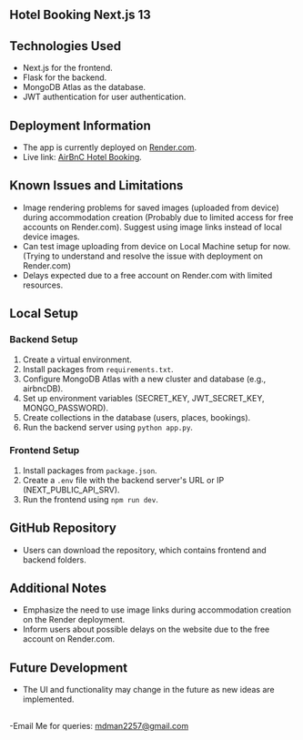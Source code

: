 ## Hotel Booking Next.js 13

## Technologies Used

- Next.js for the frontend.
- Flask for the backend.
- MongoDB Atlas as the database.
- JWT authentication for user authentication.

## Deployment Information

- The app is currently deployed on [Render.com](https://airbnc-hotelbooking.onrender.com).
- Live link: [AirBnC Hotel Booking](https://airbnc-hotelbooking.onrender.com).

## Known Issues and Limitations

- Image rendering problems for saved images (uploaded from device) during accommodation creation (Probably due to limited access for free accounts on Render.com). Suggest using image links instead of local device images.
- Can test image uploading from device on Local Machine setup for now.(Trying to understand and resolve the issue with deployment on Render.com)
- Delays expected due to a free account on Render.com with limited resources.

## Local Setup

### Backend Setup

1. Create a virtual environment.
2. Install packages from `requirements.txt`.
3. Configure MongoDB Atlas with a new cluster and database (e.g., airbncDB).
4. Set up environment variables (SECRET_KEY, JWT_SECRET_KEY, MONGO_PASSWORD).
5. Create collections in the database (users, places, bookings).
6. Run the backend server using `python app.py`.


### Frontend Setup

1. Install packages from `package.json`.
2. Create a `.env` file with the backend server's URL or IP (NEXT_PUBLIC_API_SRV).
3. Run the frontend using `npm run dev`.

## GitHub Repository

- Users can download the repository, which contains frontend and backend folders.

## Additional Notes

- Emphasize the need to use image links during accommodation creation on the Render deployment.
- Inform users about possible delays on the website due to the free account on Render.com.

## Future Development

- The UI and functionality may change in the future as new ideas are implemented.

##
-Email Me for queries: mdman2257@gmail.com
